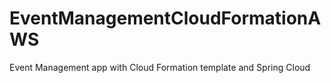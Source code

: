 # EventManagementCloudFormationAWS
Event Management app with Cloud Formation template and Spring Cloud
